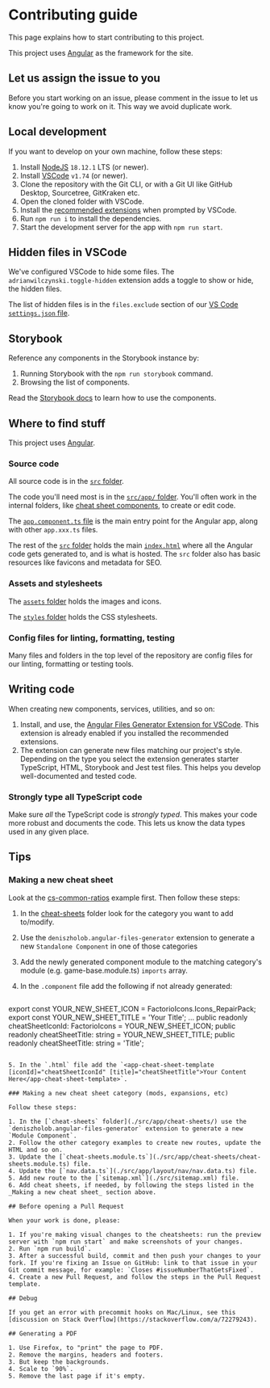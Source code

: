# Contributing guide

This page explains how to start contributing to this project.

This project uses [Angular](https://angular.dev/) as the framework for the site.

## Let us assign the issue to you

Before you start working on an issue, please comment in the issue to let us know you're going to work on it.
This way we avoid duplicate work.

## Local development

If you want to develop on your own machine, follow these steps:

1. Install [NodeJS](https://nodejs.org/) `18.12.1` LTS (or newer).
2. Install [VSCode](https://code.visualstudio.com/) `v1.74` (or newer).
3. Clone the repository with the Git CLI, or with a Git UI like GitHub Desktop, Sourcetree, GitKraken etc.
4. Open the cloned folder with VSCode.
5. Install the [recommended extensions](.vscode/extensions.json) when prompted by VSCode.
6. Run `npm run i` to install the dependencies.
7. Start the development server for the app with `npm run start`.

## Hidden files in VSCode

We've configured VSCode to hide some files.
The `adrianwilczynski.toggle-hidden` extension adds a toggle to show or hide, the hidden files.

The list of hidden files is in the `files.exclude` section of our [VS Code `settings.json` file](.vscode/settings.json).

## Storybook

Reference any components in the Storybook instance by:

1. Running Storybook with the `npm run storybook` command.
2. Browsing the list of components.

Read the [Storybook docs](https://storybook.js.org/docs) to learn how to use the components.

## Where to find stuff

This project uses [Angular](https://angular.dev/).

### Source code

All source code is in the [`src` folder](./src/).

The code you'll need most is in the [`src/app/` folder](./src/app/).
You'll often work in the internal folders, like [cheat sheet components](./src/app/cheat-sheets/), to create or edit code.

The [`app.component.ts` file](./src/app/app.component.ts) is the main entry point for the Angular app, along with other `app.xxx.ts` files.

The rest of the [`src` folder](./src/) holds the main [`index.html`](./src/index.html) where all the Angular code gets generated to, and is what is hosted.
The `src` folder also has basic resources like favicons and metadata for SEO.

### Assets and stylesheets

The [`assets` folder](./src/assets/) holds the images and icons.

The [`styles` folder](./src/styles/) holds the CSS stylesheets.

### Config files for linting, formatting, testing

Many files and folders in the top level of the repository are config files for our linting, formatting or testing tools.

## Writing code

When creating new components, services, utilities, and so on:

1. Install, and use, the [Angular Files Generator Extension for VSCode](https://marketplace.visualstudio.com/items?itemName=deniszholob.angular-files-generator). This extension is already enabled if you installed the recommended extensions.
2. The extension can generate new files matching our project's style. Depending on the type you select the extension generates starter TypeScript, HTML, Storybook and Jest test files. This helps you develop well-documented and tested code.

### Strongly type all TypeScript code

Make sure _all_ the TypeScript code is _strongly typed_.
This makes your code more robust and documents the code.
This lets us know the data types used in any given place.

## Tips

### Making a new cheat sheet

Look at the [cs-common-ratios](./src/app/cheat-sheets/game-base/cs-common-ratios/) example first.
Then follow these steps:

1. In the [cheat-sheets](./src/app/cheat-sheets/) folder look for the category you want to add to/modify.
2. Use the `deniszholob.angular-files-generator` extension to generate a new `Standalone Component` in one of those categories
3. Add the newly generated component module to the matching category's module (e.g. game-base.module.ts) `imports` array.
4. In the `.component` file add the following if not already generated:

   ```ts
  export const YOUR_NEW_SHEET_ICON = FactorioIcons.Icons_RepairPack;
  export const YOUR_NEW_SHEET_TITLE = 'Your Title';
   ...
   public readonly cheatSheetIconId: FactorioIcons = YOUR_NEW_SHEET_ICON;
   public readonly cheatSheetTitle: string = YOUR_NEW_SHEET_TITLE;
   public readonly cheatSheetTitle: string = 'Title';
   ```

5. In the `.html` file add the `<app-cheat-sheet-template [iconId]="cheatSheetIconId" [title]="cheatSheetTitle">Your Content Here</app-cheat-sheet-template>`.

### Making a new cheat sheet category (mods, expansions, etc)

Follow these steps:

1. In the [`cheat-sheets` folder](./src/app/cheat-sheets/) use the `deniszholob.angular-files-generator` extension to generate a new `Module Component`.
2. Follow the other category examples to create new routes, update the HTML and so on.
3. Update the [`cheat-sheets.module.ts`](./src/app/cheat-sheets/cheat-sheets.module.ts) file.
4. Update the [`nav.data.ts`](./src/app/layout/nav/nav.data.ts) file.
5. Add new route to the [`sitemap.xml`](./src/sitemap.xml) file.
6. Add cheat sheets, if needed, by following the steps listed in the _Making a new cheat sheet_ section above.

## Before opening a Pull Request

When your work is done, please:

1. If you're making visual changes to the cheatsheets: run the preview server with `npm run start` and make screenshots of your changes.
2. Run `npm run build`.
3. After a successful build, commit and then push your changes to your fork. If you're fixing an Issue on GitHub: link to that issue in your Git commit message, for example: `Closes #issueNumberThatGetsFixed`.
4. Create a new Pull Request, and follow the steps in the Pull Request template.

## Debug

If you get an error with precommit hooks on Mac/Linux, see this [discussion on Stack Overflow](https://stackoverflow.com/a/72279243).

## Generating a PDF

1. Use Firefox, to "print" the page to PDF.
2. Remove the margins, headers and footers.
3. But keep the backgrounds.
4. Scale to `90%`.
5. Remove the last page if it's empty.
